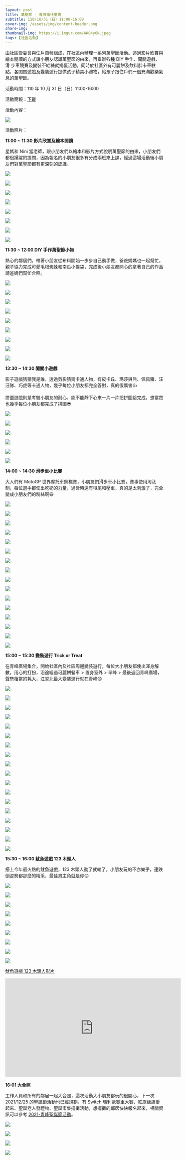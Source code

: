 ```yaml
---
layout: post
title: 萬聖節 - 青峰搞什麼鬼
subtitle: 110/10/31（日）11:00-16:00 
cover-img: /assets/img/content-header.png
share-img: 
thumbnail-img: https://i.imgur.com/AK04y6N.jpeg
tags: [社區活動]
---
```


由社區管委會與住戶自發組成，在社區內辦理㇐系列萬聖節活動。透過影片欣賞與繪本閱讀的方式讓小朋友認識萬聖節的由來，再舉辦各種 DIY 手作、闖關遊戲、滑
步車競賽及變裝不給糖就搗蛋活動，同時於社區外有可麗餅及飲料胖卡車駐點，各闖關遊戲及變裝遊行提供孩子精美小禮物，給孩子跟住戶們㇐個充滿歡樂氣息的萬聖節。

活動時間：110 年 10 月 31 日（日）11:00-16:00 

活動簡報：[下載](../assets/post/20211031/01_halloween.pdf)

活動內容：

![](../assets/post/20211031/menu.png)

活動照片：

**11:00 ~ 11:30 影片欣賞及繪本閱讀**

星媽和 Nini 當老師，跟小朋友們以繪本和影片方式說明萬聖節的由來，小朋友們都很踴躍的提問，因為報名的小朋友很多有分成兩班來上課，經過這場活動後小朋友們對萬聖節都有更深刻的認識。

![](https://i.imgur.com/Buo3Oar.jpg)

![](https://i.imgur.com/ag3caVI.jpg)

![](https://i.imgur.com/p7pqJYQ.jpg)

![](https://i.imgur.com/2irqoBH.jpg)

![](https://i.imgur.com/EtN6Pwy.jpg)

![](https://i.imgur.com/hId4PTc.jpg)

![](https://i.imgur.com/vWL8CAn.jpg)

![](https://i.imgur.com/TwL7x2f.jpg)


**11:30 ~ 12:00 DIY 手作萬聖節小物**

熱心的鄰居們，帶著小朋友從布料開始一步步自己動手做，爸爸媽媽也一起幫忙，親子協力完成可愛毛根蜘蛛和南瓜小提袋，完成後小朋友都開心的拿著自己的作品請爸媽們幫忙合照。

![](https://i.imgur.com/973hyCN.jpg)

![](https://i.imgur.com/GYAYXN0.jpg)

![](https://i.imgur.com/NWu7GhQ.jpg)

![](https://i.imgur.com/o7fcMJs.jpg)

![](https://i.imgur.com/LQqXmve.jpg)

![](https://i.imgur.com/aPMlM9u.jpg)

![](https://i.imgur.com/LxSsyH1.jpg)

![](https://i.imgur.com/W7nq8F3.jpg)

![](https://i.imgur.com/P5AhScS.jpg)


**13:30 ~ 14:30 闖關小遊戲**

影子遊戲猜猜我是誰，透過剪影猜猜卡通人物，有皮卡丘、瑪莎與熊、佩佩豬、汪汪隊、巧虎等卡通人物，幾乎每位小朋友都完全答對，真的很厲害👍

拼圖遊戲則是考驗小朋友的耐心，能不能靜下心來一片一片把拼圖給完成，想當然也幾乎每位小朋友都完成了拼圖😎

![](https://i.imgur.com/xOW75bU.jpg)

![](https://i.imgur.com/0QL7HkU.jpg)

![](https://i.imgur.com/m1h2Ur2.jpg)

![](https://i.imgur.com/k0TeXO6.jpg)

![](https://i.imgur.com/XttR9nO.jpg)

![](https://i.imgur.com/GPvXt9s.jpg)


**14:00 ~ 14:30 滑步車小比賽**

大人們有 MotoGP 世界摩托車錦標賽，小朋友們滑步車小比賽，賽事使用淘汰制，每位選手都使出吃奶的力量，過彎時還有甩尾和壓車，真的是太刺激了，完全變成小朋友們的粉絲啊😆

![](https://i.imgur.com/5Cbh29Y.jpg)

![](https://i.imgur.com/ZlNmtWx.jpg)

![](https://i.imgur.com/y1aKrZt.jpg)

![](https://i.imgur.com/hKVUMbd.jpg)

![](https://i.imgur.com/J7KCzIu.jpg)

![](https://i.imgur.com/EN6C5yf.jpg)

![](https://i.imgur.com/kr3Oo9x.jpg)

![](https://i.imgur.com/aSV09gi.jpg)

![](https://i.imgur.com/XFUzzm0.jpg)

![](https://i.imgur.com/uRW7uCQ.jpg)

![](https://i.imgur.com/T3Gc2RH.jpg)

![](https://i.imgur.com/u09inlP.jpg)

![](https://i.imgur.com/bouyp7J.jpg)

![](https://i.imgur.com/d2IyJ86.jpg)

![](https://i.imgur.com/SfWmySZ.jpg)

![](https://i.imgur.com/6YAoHCy.jpg)


**15:00 ~ 15:30 變裝遊行 Trick or Treat**

在青峰廣場集合，開始社區內及社區周邊變裝遊行，每位大小朋友都使出渾身解數，用心的打扮，沿途經過可麗餅餐車 > 置身室外 > 翠峰 > 最後返回青峰廣場，聲勢相當的耗大，江翠北最大變裝遊行就在青峰😊

![](https://i.imgur.com/Eg949BR.jpg)

![](https://i.imgur.com/9kIAGQL.jpg)

![](https://i.imgur.com/yHi4DhG.jpg)

![](https://i.imgur.com/QzzKcE7.jpg)

![](https://i.imgur.com/iWOKhQk.jpg)

![](https://i.imgur.com/D1slY6m.jpg)

![](https://i.imgur.com/Ao7Da0M.jpg)

![](https://i.imgur.com/LbbjeW3.jpg)

![](https://i.imgur.com/mqBjYWs.jpg)

![](https://i.imgur.com/4nuS1uJ.jpg)

![](https://i.imgur.com/hRFpxNg.jpg)

![](https://i.imgur.com/EBskeaT.jpg)

![](https://i.imgur.com/EUmPTSG.jpg)

![](https://i.imgur.com/8n25rOK.jpg)

![](https://i.imgur.com/dUu91zh.jpg)

![](https://i.imgur.com/JnkDYak.jpg)

![](https://i.imgur.com/VJq1mJw.jpg)

![](https://i.imgur.com/coTvLq3.jpg)


**15:30 ~ 16:00 魷魚遊戲 123 木頭人**

搭上今年最火熱的魷魚遊戲，123 木頭人動了就輸了，小朋友玩的不亦樂乎，連跌倒姿勢都那麼的精采，最佳男主角就是你😍

![](https://i.imgur.com/fzg9ZNf.jpg)

![](https://i.imgur.com/vVv0Ard.jpg)

![](https://i.imgur.com/fPiyUzM.jpg)

![](https://i.imgur.com/kUp0cdk.jpg)

![](https://i.imgur.com/QO8MC1c.jpg)

![](https://i.imgur.com/pDFUAwp.jpg)

![](https://i.imgur.com/VTAqIjP.jpg)

![](https://i.imgur.com/XuyNmLY.jpg)

![](https://i.imgur.com/H7m4E47.jpg)


[魷魚遊戲 123 木頭人影片](https://www.youtube.com/embed/us2GCm2Yc5E)

<iframe width="560" height="315" src="https://www.youtube.com/embed/us2GCm2Yc5E" frameborder="0" allow="autoplay; encrypted-media" allowfullscreen></iframe>

**16:01 大合照**

工作人員和所有的鄰居一起大合照，這次活動大小朋友都玩的很開心，下一次 2021/12/25 的聖誕節活動也已經規劃，有 Switch 瑪利歐賽車大賽、紅旗綠旗舉起來、聖誕老人發禮物、聖誕市集擺攤活動，想擺攤的鄰居快快報名起來，相關資訊可以參考 [2021-青峰聖誕節活動](../assets/post/20211225/2021_青峰聖誕節活動_72.pdf)。

![](https://i.imgur.com/e9Q3lTE.jpg)

![](https://i.imgur.com/khldh8d.jpg)

![](https://i.imgur.com/lelPQr0.jpg)

![](https://i.imgur.com/AK04y6N.jpg)
